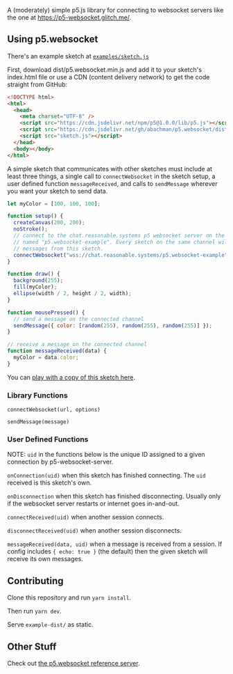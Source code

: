 A (moderately) simple p5.js library for connecting to websocket servers like the one at https://p5-websocket.glitch.me/.

## Using p5.websocket

There's an example sketch at [`examples/sketch.js`](https://github.com/abachman/p5.websocket/blob/master/example/sketch.js)

First, download dist/p5.websocket.min.js and add it to your sketch's index.html file or use a CDN (content delivery network) to get the code straight from GitHub:

```html
<!DOCTYPE html>
<html>
  <head>
    <meta charset="UTF-8" />
    <script src="https://cdn.jsdelivr.net/npm/p5@1.0.0/lib/p5.js"></script>
    <script src="https://cdn.jsdelivr.net/gh/abachman/p5.websocket/dist/p5.websocket.min.js"></script>
    <script src="sketch.js"></script>
  </head>
  <body></body>
</html>
```

A simple sketch that communicates with other sketches must include at least three things, a single call to `connectWebsocket` in the sketch setup, a user defined function `messageReceived`, and calls to `sendMessage` wherever you want your sketch to send data.

```js
let myColor = [100, 100, 100];

function setup() {
  createCanvas(200, 200);
  noStroke();
  // connect to the chat.reasonable.systems p5 websocket server on the channel
  // named "p5.websocket-example". Every sketch on the same channel will get
  // messages from this sketch.
  connectWebsocket("wss://chat.reasonable.systems/p5.websocket-example");
}

function draw() {
  background(255);
  fill(myColor);
  ellipse(width / 2, height / 2, width);
}

function mousePressed() {
  // send a message on the connected channel
  sendMessage({ color: [random(255), random(255), random(255)] });
}

// receive a message on the connected channel
function messageReceived(data) {
  myColor = data.color;
}
```

You can [play with a copy of this sketch here](https://editor.p5js.org/abachman-mica/sketches/nV1BOJomZ).

### Library Functions

`connectWebsocket(url, options)`

`sendMessage(message)`

### User Defined Functions

NOTE: `uid` in the functions below is the unique ID assigned to a given connection by p5-websocket-server.

`onConnection(uid)` when this sketch has finished connecting. The `uid` received is this sketch's own.

`onDisconnection` when this sketch has finished disconnecting. Usually only if the websocket server restarts or internet goes in-and-out.

`connectReceived(uid)` when another session connects.

`disconnectReceived(uid)` when another session disconnects.

`messageReceived(data, uid)` when a message is received from a session. If config includes `{ echo: true }` (the default) then the given sketch will receive its own messages.

## Contributing

Clone this repository and run `yarn install`.

Then run `yarn dev`.

Serve `example-dist/` as static.

## Other Stuff

Check out [the p5.websocket reference server](https://github.com/abachman/p5-websocket-server/).
